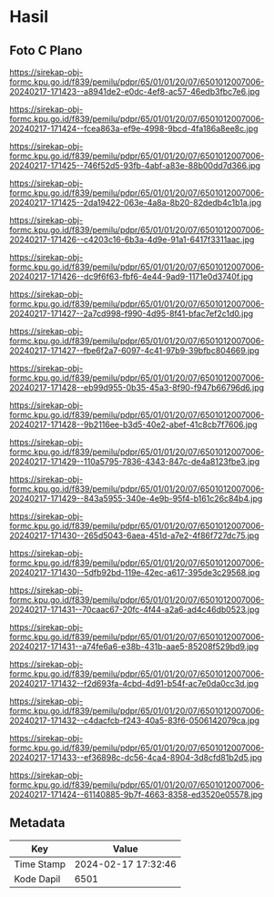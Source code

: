 # Hasil

## Foto C Plano

https://sirekap-obj-formc.kpu.go.id/f839/pemilu/pdpr/65/01/01/20/07/6501012007006-20240217-171423--a8941de2-e0dc-4ef8-ac57-46edb3fbc7e6.jpg

https://sirekap-obj-formc.kpu.go.id/f839/pemilu/pdpr/65/01/01/20/07/6501012007006-20240217-171424--fcea863a-ef9e-4998-9bcd-4fa186a8ee8c.jpg

https://sirekap-obj-formc.kpu.go.id/f839/pemilu/pdpr/65/01/01/20/07/6501012007006-20240217-171425--746f52d5-93fb-4abf-a83e-88b00dd7d366.jpg

https://sirekap-obj-formc.kpu.go.id/f839/pemilu/pdpr/65/01/01/20/07/6501012007006-20240217-171425--2da19422-063e-4a8a-8b20-82dedb4c1b1a.jpg

https://sirekap-obj-formc.kpu.go.id/f839/pemilu/pdpr/65/01/01/20/07/6501012007006-20240217-171426--c4203c16-6b3a-4d9e-91a1-6417f3311aac.jpg

https://sirekap-obj-formc.kpu.go.id/f839/pemilu/pdpr/65/01/01/20/07/6501012007006-20240217-171426--dc9f6f63-fbf6-4e44-9ad9-1171e0d3740f.jpg

https://sirekap-obj-formc.kpu.go.id/f839/pemilu/pdpr/65/01/01/20/07/6501012007006-20240217-171427--2a7cd998-f990-4d95-8f41-bfac7ef2c1d0.jpg

https://sirekap-obj-formc.kpu.go.id/f839/pemilu/pdpr/65/01/01/20/07/6501012007006-20240217-171427--fbe6f2a7-6097-4c41-97b9-39bfbc804669.jpg

https://sirekap-obj-formc.kpu.go.id/f839/pemilu/pdpr/65/01/01/20/07/6501012007006-20240217-171428--eb99d955-0b35-45a3-8f90-f947b66796d6.jpg

https://sirekap-obj-formc.kpu.go.id/f839/pemilu/pdpr/65/01/01/20/07/6501012007006-20240217-171428--9b2116ee-b3d5-40e2-abef-41c8cb7f7606.jpg

https://sirekap-obj-formc.kpu.go.id/f839/pemilu/pdpr/65/01/01/20/07/6501012007006-20240217-171429--110a5795-7836-4343-847c-de4a8123fbe3.jpg

https://sirekap-obj-formc.kpu.go.id/f839/pemilu/pdpr/65/01/01/20/07/6501012007006-20240217-171429--843a5955-340e-4e9b-95f4-b161c26c84b4.jpg

https://sirekap-obj-formc.kpu.go.id/f839/pemilu/pdpr/65/01/01/20/07/6501012007006-20240217-171430--265d5043-6aea-451d-a7e2-4f86f727dc75.jpg

https://sirekap-obj-formc.kpu.go.id/f839/pemilu/pdpr/65/01/01/20/07/6501012007006-20240217-171430--5dfb92bd-119e-42ec-a617-395de3c29568.jpg

https://sirekap-obj-formc.kpu.go.id/f839/pemilu/pdpr/65/01/01/20/07/6501012007006-20240217-171431--70caac67-20fc-4f44-a2a6-ad4c46db0523.jpg

https://sirekap-obj-formc.kpu.go.id/f839/pemilu/pdpr/65/01/01/20/07/6501012007006-20240217-171431--a74fe6a6-e38b-431b-aae5-85208f529bd9.jpg

https://sirekap-obj-formc.kpu.go.id/f839/pemilu/pdpr/65/01/01/20/07/6501012007006-20240217-171432--f2d693fa-4cbd-4d91-b54f-ac7e0da0cc3d.jpg

https://sirekap-obj-formc.kpu.go.id/f839/pemilu/pdpr/65/01/01/20/07/6501012007006-20240217-171432--c4dacfcb-f243-40a5-83f6-0506142079ca.jpg

https://sirekap-obj-formc.kpu.go.id/f839/pemilu/pdpr/65/01/01/20/07/6501012007006-20240217-171433--ef36898c-dc56-4ca4-8904-3d8cfd81b2d5.jpg

https://sirekap-obj-formc.kpu.go.id/f839/pemilu/pdpr/65/01/01/20/07/6501012007006-20240217-171424--61140885-9b7f-4663-8358-ed3520e05578.jpg


## Metadata

| Key        | Value               |
| ---------- | ------------------- |
| Time Stamp | 2024-02-17 17:32:46 |
| Kode Dapil | 6501                |



